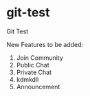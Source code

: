 # git-test
Git Test

New Features to be added: 
1. Join Community
2. Public Chat
3. Private Chat
4. kdmkdll
4. Announcement
